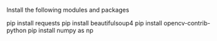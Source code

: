 Install the following modules and packages

pip install requests
pip install beautifulsoup4
pip install opencv-contrib-python
pip install numpy as np